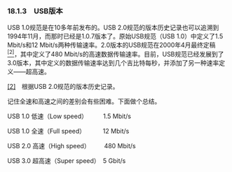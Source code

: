 ### 18.1.3　USB版本

USB 1.0规范是在10多年前发布的。USB 2.0规范的版本历史记录也可以追溯到1994年11月，而那时已经是1.0.7版本了。原始USB规范（USB 1.0）中定义了1.5 Mbit/s和12 Mbit/s两种传输速率。2.0版本的USB规范在2000年4月最终定稿<a class="my_markdown" href="['#anchor182']"><sup class="my_markdown">[2]</sup></a>，其中定义了480 Mbit/s的高速数据传输速率。目前，USB规范已经发展到了3.0版本，其中定义的数据传输速率达到几个吉比特每秒，并添加了另一种速率定义——超高速。

<a class="my_markdown" href="['#ac182']">[2]</a>　根据USB 2.0规范的版本历史记录。

记住全速和高速之间的差别会有些困难。下面做个总结。

USB 1.0 低速（Low speed） 　 　1.5 Mbit/s

USB 1.0 全速（Full speed） 　 　 12 Mbit/s

USB 2.0 高速（High speed） 　　480 Mbit/s

USB 3.0 超高速（Super speed）　5 Gbit/s

